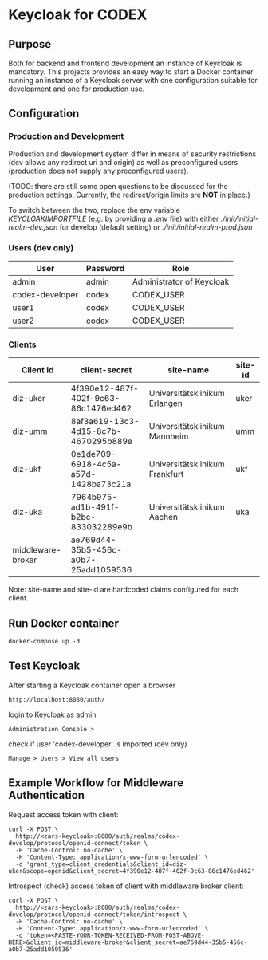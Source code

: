 # Keycloak for CODEX

## Purpose
Both for backend and frontend development an instance of Keycloak is mandatory.
This projects provides an easy way to start a Docker container running an instance of a Keycloak server with one configuration suitable for development and one for production use.

## Configuration

### Production and Development

Production and development system differ in means of security restrictions (dev allows any redirect uri and origin)
as well as preconfigured users (production does not supply any preconfigured users).

(TODO: there are still some open questions to be discussed for the production settings. Currently, the redirect/origin limits are **NOT** in place.)

To switch between the two, replace the env variable _KEYCLOAKIMPORTFILE_ (e.g. by providing a _.env_ file)
with either _./init/initial-realm-dev.json_ for develop (default setting) or _./init/initial-realm-prod.json_

### Users (dev only)

| User | Password | Role |
|---|---|---|
| admin | admin | Administrator of Keycloak |
| codex-developer | codex | CODEX_USER | 
| user1 | codex | CODEX_USER | 
| user2 | codex | CODEX_USER | 

### Clients

| Client Id | client-secret | site-name | site-id
|---|---|---|---|
| diz-uker | 4f390e12-487f-402f-9c63-86c1476ed462 |Universitätsklinikum Erlangen|uker|
| diz-umm | 8af3a619-13c3-4d15-8c7b-4670295b889e |Universitätsklinikum Mannheim|umm|
| diz-ukf | 0e1de709-6918-4c5a-a57d-1428ba73c21a |Universitätsklinikum Frankfurt|ukf|
| diz-uka | 7964b975-ad1b-491f-b2bc-833032289e9b |Universitätsklinikum Aachen|uka|
|middleware-broker|ae769d44-35b5-456c-a0b7-25add1059536||

Note: site-name and site-id are hardcoded claims configured for each client.

## Run Docker container
```
docker-compose up -d 
```
## Test Keycloak
After starting a Keycloak container open a browser
```
http://localhost:8080/auth/
```
login to Keycloak as admin
```
Administration Console >
```
check if user 'codex-developer' is imported (dev only)
```
Manage > Users > View all users
```

## Example Workflow for Middleware Authentication

Request access token with client:

```
curl -X POST \
  http://<zars-keycloak>:8080/auth/realms/codex-develop/protocol/openid-connect/token \
  -H 'Cache-Control: no-cache' \
  -H 'Content-Type: application/x-www-form-urlencoded' \
  -d 'grant_type=client_credentials&client_id=diz-uker&scope=openid&client_secret=4f390e12-487f-402f-9c63-86c1476ed462'
```

Introspect (check) access token of client with middleware broker client:

```
curl -X POST \
  http://<zars-keycloak>:8080/auth/realms/codex-develop/protocol/openid-connect/token/introspect \
  -H 'Cache-Control: no-cache' \
  -H 'Content-Type: application/x-www-form-urlencoded' \
  -d 'token=<PASTE-YOUR-TOKEN-RECEIVED-FROM-POST-ABOVE-HERE>&client_id=middleware-broker&client_secret=ae769d44-35b5-456c-a0b7-25add1059536'
```

